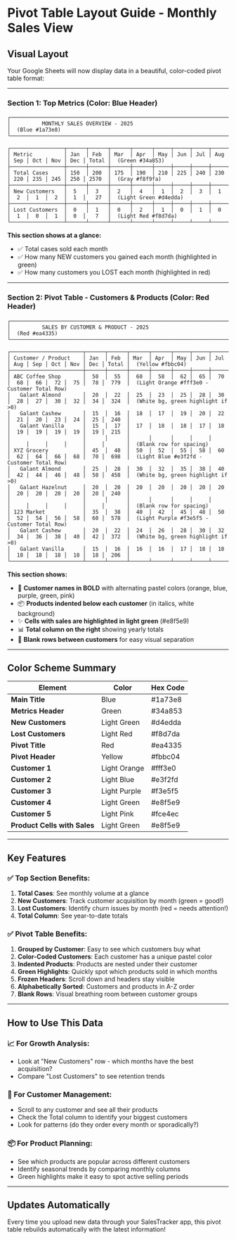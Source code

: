 # Pivot Table Layout Guide - Monthly Sales View

## Visual Layout

Your Google Sheets will now display data in a beautiful, color-coded pivot table format:

---

### **Section 1: Top Metrics (Color: Blue Header)**

```
┌──────────────────────────────────────────────────────────────────────┐
│          MONTHLY SALES OVERVIEW - 2025                                │  (Blue #1a73e8)
└──────────────────────────────────────────────────────────────────────┘

┌─────────────────┬──────┬──────┬──────┬──────┬─────┬─────┬─────┬─────┬─────┬─────┬─────┬─────┬───────┐
│ Metric          │ Jan  │ Feb  │ Mar  │ Apr  │ May │ Jun │ Jul │ Aug │ Sep │ Oct │ Nov │ Dec │ Total │  (Green #34a853)
├─────────────────┼──────┼──────┼──────┼──────┼─────┼─────┼─────┼─────┼─────┼─────┼─────┼─────┼───────┤
│ Total Cases     │ 150  │ 200  │ 175  │ 190  │ 210 │ 225 │ 240 │ 230 │ 220 │ 235 │ 245 │ 250 │ 2570  │  (Gray #f8f9fa)
├─────────────────┼──────┼──────┼──────┼──────┼─────┼─────┼─────┼─────┼─────┼─────┼─────┼─────┼───────┤
│ New Customers   │  5   │  3   │  2   │  4   │  1  │  2  │  3  │  1  │  2  │  1  │  2  │  1  │   27  │  (Light Green #d4edda)
├─────────────────┼──────┼──────┼──────┼──────┼─────┼─────┼─────┼─────┼─────┼─────┼─────┼─────┼───────┤
│ Lost Customers  │  0   │  1   │  0   │  2   │  1  │  0  │  1  │  0  │  1  │  0  │  1  │  0  │   7   │  (Light Red #f8d7da)
└─────────────────┴──────┴──────┴──────┴──────┴─────┴─────┴─────┴─────┴─────┴─────┴─────┴─────┴───────┘
```

**This section shows at a glance:**
- ✅ Total cases sold each month
- ✅ How many NEW customers you gained each month (highlighted in green)
- ✅ How many customers you LOST each month (highlighted in red)

---

### **Section 2: Pivot Table - Customers & Products (Color: Red Header)**

```
┌──────────────────────────────────────────────────────────────────────┐
│          SALES BY CUSTOMER & PRODUCT - 2025                           │  (Red #ea4335)
└──────────────────────────────────────────────────────────────────────┘

┌───────────────────────┬──────┬──────┬──────┬──────┬─────┬─────┬─────┬─────┬─────┬─────┬─────┬─────┬───────┐
│ Customer / Product    │ Jan  │ Feb  │ Mar  │ Apr  │ May │ Jun │ Jul │ Aug │ Sep │ Oct │ Nov │ Dec │ Total │  (Yellow #fbbc04)
├───────────────────────┼──────┼──────┼──────┼──────┼─────┼─────┼─────┼─────┼─────┼─────┼─────┼─────┼───────┤
│ ABC Coffee Shop       │  50  │  55  │  60  │  58  │  62 │  65 │  70 │  68 │  66 │  72 │  75 │  78 │  779  │  (Light Orange #fff3e0 - Customer Total Row)
│   Galant Almond       │  20  │  22  │  25  │  23  │  25 │  28 │  30 │  28 │  27 │  30 │  32 │  34 │  324  │  (White bg, green highlight if >0)
│   Galant Cashew       │  15  │  16  │  18  │  17  │  19 │  20 │  22 │  21 │  20 │  23 │  24 │  25 │  240  │
│   Galant Vanilla      │  15  │  17  │  17  │  18  │  18 │  17 │  18 │  19 │  19 │  19 │  19 │  19 │  215  │
│                       │      │      │      │      │     │     │     │     │     │     │     │     │       │  (Blank row for spacing)
│ XYZ Grocery           │  45  │  48  │  50  │  52  │  55 │  58 │  60 │  62 │  64 │  66 │  68 │  70 │  698  │  (Light Blue #e3f2fd - Customer Total Row)
│   Galant Almond       │  25  │  28  │  30  │  32  │  35 │  38 │  40 │  42 │  44 │  46 │  48 │  50 │  458  │  (White bg, green highlight if >0)
│   Galant Hazelnut     │  20  │  20  │  20  │  20  │  20 │  20 │  20 │  20 │  20 │  20 │  20 │  20 │  240  │
│                       │      │      │      │      │     │     │     │     │     │     │     │     │       │  (Blank row for spacing)
│ 123 Market            │  35  │  38  │  40  │  42  │  45 │  48 │  50 │  52 │  54 │  56 │  58 │  60 │  578  │  (Light Purple #f3e5f5 - Customer Total Row)
│   Galant Cashew       │  20  │  22  │  24  │  26  │  28 │  30 │  32 │  34 │  36 │  38 │  40 │  42 │  372  │  (White bg, green highlight if >0)
│   Galant Vanilla      │  15  │  16  │  16  │  16  │  17 │  18 │  18 │  18 │  18 │  18 │  18 │  18 │  206  │
└───────────────────────┴──────┴──────┴──────┴──────┴─────┴─────┴─────┴─────┴─────┴─────┴─────┴─────┴───────┘
```

**This section shows:**
- 🏢 **Customer names in BOLD** with alternating pastel colors (orange, blue, purple, green, pink)
- 📦 **Products indented below each customer** (in italics, white background)
- ✨ **Cells with sales are highlighted in light green** (#e8f5e9)
- 📊 **Total column on the right** showing yearly totals
- 📏 **Blank rows between customers** for easy visual separation

---

## Color Scheme Summary

| Element | Color | Hex Code |
|---------|-------|----------|
| **Main Title** | Blue | #1a73e8 |
| **Metrics Header** | Green | #34a853 |
| **New Customers** | Light Green | #d4edda |
| **Lost Customers** | Light Red | #f8d7da |
| **Pivot Title** | Red | #ea4335 |
| **Pivot Header** | Yellow | #fbbc04 |
| **Customer 1** | Light Orange | #fff3e0 |
| **Customer 2** | Light Blue | #e3f2fd |
| **Customer 3** | Light Purple | #f3e5f5 |
| **Customer 4** | Light Green | #e8f5e9 |
| **Customer 5** | Light Pink | #fce4ec |
| **Product Cells with Sales** | Light Green | #e8f5e9 |

---

## Key Features

### ✅ Top Section Benefits:
1. **Total Cases**: See monthly volume at a glance
2. **New Customers**: Track customer acquisition by month (green = good!)
3. **Lost Customers**: Identify churn issues by month (red = needs attention!)
4. **Total Column**: See year-to-date totals

### ✅ Pivot Table Benefits:
1. **Grouped by Customer**: Easy to see which customers buy what
2. **Color-Coded Customers**: Each customer has a unique pastel color
3. **Indented Products**: Products are nested under their customer
4. **Green Highlights**: Quickly spot which products sold in which months
5. **Frozen Headers**: Scroll down and headers stay visible
6. **Alphabetically Sorted**: Customers and products in A-Z order
7. **Blank Rows**: Visual breathing room between customer groups

---

## How to Use This Data

### 📈 For Growth Analysis:
- Look at "New Customers" row - which months have the best acquisition?
- Compare "Lost Customers" to see retention trends

### 🎯 For Customer Management:
- Scroll to any customer and see all their products
- Check the Total column to identify your biggest customers
- Look for patterns (do they order every month or sporadically?)

### 📦 For Product Planning:
- See which products are popular across different customers
- Identify seasonal trends by comparing monthly columns
- Green highlights make it easy to spot active selling periods

---

## Updates Automatically

Every time you upload new data through your SalesTracker app, this pivot table rebuilds automatically with the latest information!


